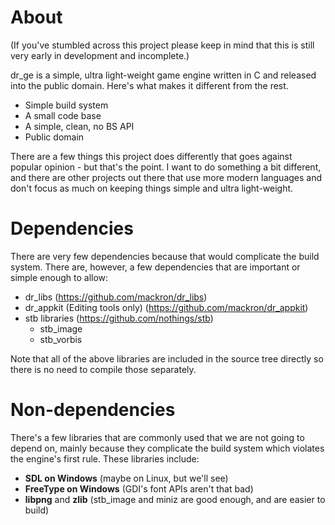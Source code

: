 # About
(If you've stumbled across this project please keep in mind that this is
still very early in development and incomplete.)

dr_ge is a simple, ultra light-weight game engine written in C and released
into the public domain. Here's what makes it different from the rest.
 * Simple build system
 * A small code base
 * A simple, clean, no BS API
 * Public domain
 
There are a few things this project does differently that goes against popular
opinion - but that's the point. I want to do something a bit different, and
there are other projects out there that use more modern languages and don't
focus as much on keeping things simple and ultra light-weight.


# Dependencies
There are very few dependencies because that would complicate the build system.
There are, however, a few dependencies that are important or simple enough to
allow:
 * dr_libs (https://github.com/mackron/dr_libs)
 * dr_appkit (Editing tools only) (https://github.com/mackron/dr_appkit)
 * stb libraries (https://github.com/nothings/stb)
   * stb_image
   * stb_vorbis

Note that all of the above libraries are included in the source tree directly
so there is no need to compile those separately.
 
 
# Non-dependencies
There's a few libraries that are commonly used that we are not going to depend
on, mainly because they complicate the build system which violates the engine's
first rule. These libraries include:

 * **SDL on Windows** (maybe on Linux, but we'll see)
 * **FreeType on Windows** (GDI's font APIs aren't that bad)
 * **libpng** and **zlib** (stb_image and miniz are good enough, and are easier to build)
   